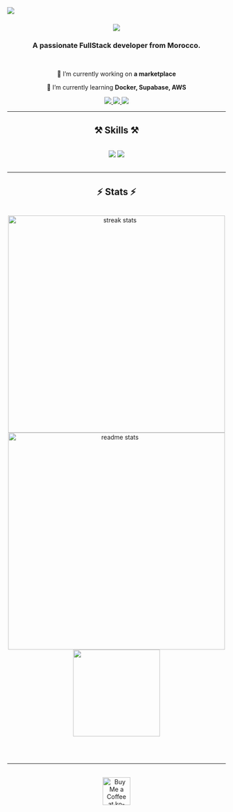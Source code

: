 <img align="left" src="https://visitor-badge.laobi.icu/badge?page_id=AyoubChaiba.AyoubChaiba" />

<h1 align="center">
    <img src="https://readme-typing-svg.demolab.com?font=Fira+Code&weight=500&size=45&duration=2000&pause=700&color=1B86FF&center=true&vCenter=true&random=false&width=439&lines=Hi+There!;I'm+Ayoub+Chiba!" />
</h1>

<h3 align="center">A passionate FullStack developer from Morocco.</h3>

<br/>

<div align="center">
 
 🔭 I’m currently working on **a marketplace**
 
 🌱 I’m currently learning **Docker, Supabase, AWS**

 </div>
 
<div align="center"> 
  <a href="mailto:ay.chaiba98@gmail.com">
    <img src="https://img.shields.io/badge/Gmail-333333?style=for-the-badge&logo=gmail&logoColor=red" />
  </a>
  <a href="https://www.linkedin.com/in/ayoub-chaiba" target="_blank">
    <img src="https://img.shields.io/badge/LinkedIn-0077B5?style=for-the-badge&logo=linkedin&logoColor=white" target="_blank" />
  </a>
  <a href="##" target="_blank">
     <img src="https://img.shields.io/badge/Portfolio-FF5722?style=for-the-badge&logo=todoist&logoColor=white" target="_blank" />
  </a>
</div>

 <hr/>
 
<h2 align="center">⚒️ Skills ⚒️</h2>
<br/>
<div align="center">
    <img src="https://skillicons.dev/icons?i=react,bootstrap,tailwind,html,css,sass,vscode,github,figma,git,angular" />
    <img src="https://skillicons.dev/icons?i=nodejs,python,javascript,typescript,express,firebase,mongodb,mysql,php,laravel" /><br>
</div>
<br/>

<hr/>

<h2 align="center">⚡ Stats ⚡</h2>
<br>
<div align=center>
  <img width=500 src="https://streak-stats.demolab.com?user=AyoubChaiba&show_icons=true&theme=dark&hide_border=true&border_radius=15" alt="streak stats"/>
  <img width=500 src="https://github-readme-stats.vercel.app/api?username=AyoubChaiba&show_icons=true&theme=dark&hide_border=true&border_radius=15" alt="readme stats" />
   <img height=200 align="center" src="https://github-readme-stats.vercel.app/api/top-langs?username=AyoubChaiba&show_icons=true&theme=dark&hide_border=true&border_radius=15&card_width=320" />
  <br/>
<a href="https://github.com/anuraghazra/convoychat">
 
</a>
</div>

<br/><br/>

<hr/>

<br/>

<div align="center">
<a href='https://ko-fi.com/V7V4RAK9C' target='_blank'><img height='64' style='border:0px;height:64px;' src='https://storage.ko-fi.com/cdn/kofi1.png?v=3' border='0' alt='Buy Me a Coffee at ko-fi.com' /></a>
</div>

<br/>
